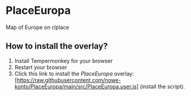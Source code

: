 # PlaceEuropa
Map of Europe on r/place

## How to install the overlay?

1. Install Tempermonkey for your browser
2. Restart your browser
3. Click this link to install the *PlaceEuropa* overlay: [https://raw.githubusercontent.com/nowe-konto/PlaceEuropa/main/src/PlaceEuropa.user.js] (install the script).

